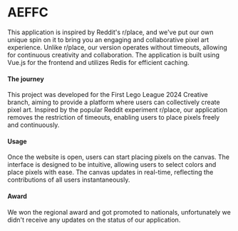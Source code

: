 # AEFFC

This application is inspired by Reddit's r/place, and we've put our own unique spin on it to bring you an engaging and collaborative pixel art experience. Unlike r/place, our version operates without timeouts, allowing for continuous creativity and collaboration. The application is built using Vue.js for the frontend and utilizes Redis for efficient caching.

#### The journey
This project was developed for the First Lego League 2024 Creative branch, aiming to provide a platform where users can collectively create pixel art. Inspired by the popular Reddit experiment r/place, our application removes the restriction of timeouts, enabling users to place pixels freely and continuously.

#### Usage
Once the website is open, users can start placing pixels on the canvas. The interface is designed to be intuitive, allowing users to select colors and place pixels with ease. The canvas updates in real-time, reflecting the contributions of all users instantaneously.

#### Award
We won the regional award and got promoted to nationals, unfortunately we didn't receive any updates on the status of our application.
